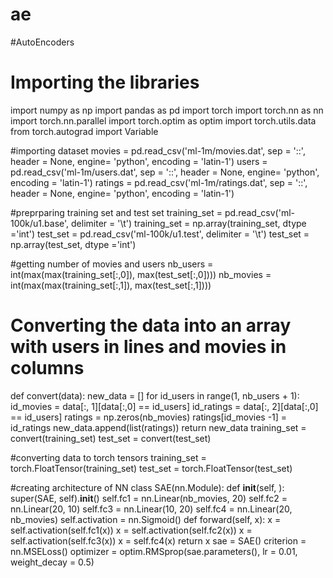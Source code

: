 # ae
#AutoEncoders

# Importing the libraries
import numpy as np
import pandas as pd
import torch
import torch.nn as nn
import torch.nn.parallel
import torch.optim as optim
import torch.utils.data
from torch.autograd import Variable

#importing dataset
movies = pd.read_csv('ml-1m/movies.dat', sep = '::', header = None, engine= 'python', encoding = 'latin-1')
users = pd.read_csv('ml-1m/users.dat', sep = '::', header = None, engine= 'python', encoding = 'latin-1')
ratings = pd.read_csv('ml-1m/ratings.dat', sep = '::', header = None, engine= 'python', encoding = 'latin-1')

#preprparing training set and test set
training_set = pd.read_csv('ml-100k/u1.base', delimiter = '\t')
training_set = np.array(training_set, dtype ='int')
test_set = pd.read_csv('ml-100k/u1.test', delimiter = '\t')
test_set = np.array(test_set, dtype ='int')

#getting number of movies and users
nb_users = int(max(max(training_set[:,0]), max(test_set[:,0])))
nb_movies = int(max(max(training_set[:,1]), max(test_set[:,1]))) 

# Converting the data into an array with users in lines and movies in columns
def convert(data):
    new_data = []
    for id_users in range(1, nb_users + 1):
        id_movies = data[:, 1][data[:,0] == id_users]
        id_ratings = data[:, 2][data[:,0] == id_users]
        ratings = np.zeros(nb_movies)
        ratings[id_movies -1] = id_ratings
        new_data.append(list(ratings))
    return new_data
training_set = convert(training_set)
test_set = convert(test_set)

#converting data to torch tensors
training_set = torch.FloatTensor(training_set)
test_set = torch.FloatTensor(test_set)

#creating architecture of NN
class SAE(nn.Module):
    def __init__(self, ):
        super(SAE, self).__init__()
        self.fc1 = nn.Linear(nb_movies, 20)
        self.fc2 = nn.Linear(20, 10)
        self.fc3 = nn.Linear(10, 20)
        self.fc4 = nn.Linear(20, nb_movies)
        self.activation = nn.Sigmoid()
    def forward(self, x):
        x = self.activation(self.fc1(x))
        x = self.activation(self.fc2(x))
        x = self.activation(self.fc3(x))
        x = self.fc4(x)
        return x
sae = SAE()
criterion = nn.MSELoss()
optimizer = optim.RMSprop(sae.parameters(), lr = 0.01, weight_decay = 0.5)
    
